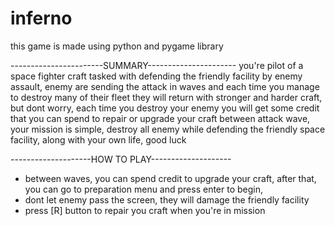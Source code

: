 # inferno
this game is made using python and pygame library

-----------------------SUMMARY----------------------
you're pilot of a space fighter craft tasked with defending the
friendly facility by enemy assault, enemy are sending the attack
in waves and each time you manage to destroy many of their fleet
they will return with stronger and harder craft, but dont worry,
each time you destroy your enemy you will get some credit that
you can spend to repair or upgrade your craft between attack wave,
your mission is simple, destroy all enemy while defending the friendly
space facility, along with your own life, good luck

--------------------HOW TO PLAY--------------------
- between waves, you can spend credit to upgrade your craft, after that, you
  can go to preparation menu and press enter to begin,
- dont let enemy pass the screen, they will damage the friendly facility
- press [R] button to repair you craft when you're in mission

